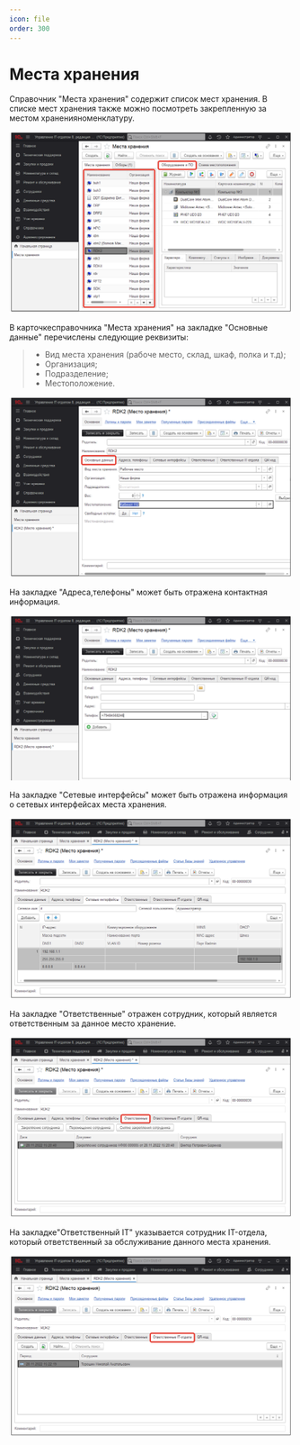 ```yaml
---
icon: file 
order: 300
---
```


# Места хранения

Справочник "Места хранения" содержит список мест хранения. В списке мест хранения также можно посмотреть закрепленную за местом храненияноменклатуру.

![01_МестаХранения](static/01_МестаХранения.png)

В карточкесправочника "Места хранения" на закладке "Основные данные" перечислены следующие реквизиты:

> * Вид места хранения (рабоче место, склад, шкаф, полка и т.д);
> * Организация;
> * Подразделение;
> * Местоположение.

![02_МестаХранения](static/02_МестаХранения.png)

На закладке "Адреса,телефоны" может быть отражена контактная информация.

![03_МестаХранения](static/03_МестаХранения.png)

На закладке "Сетевые интерфейсы" может быть отражена информация о сетевых интерфейсах места хранения.

![04_МестаХранения](static/04_МестаХранения.png)

На закладке "Ответственные" отражен сотрудник, который является ответственным за данное место хранение.

![05_МестаХранения](static/05_МестаХранения.png)

На закладке"Ответственный IT" указывается сотрудник IT-отдела, который ответственный за обслуживание данного места хранения.

![06_МестаХранения](static/06_МестаХранения.png)